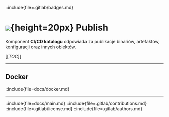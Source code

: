 ::include{file=.gitlab/badges.md}
# ![](https://gitlab.com/pl.rachuna-net/infrastructure/terraform/iac-gitlab/-/raw/main/images/project/gitlab-component.png){height=20px} Publish

Komponent **CI/CD katalogu** odpowiada za publikacje binariów, artefaktów, konfiguracji oraz innych obiektów.

[[_TOC_]]

---
## Docker
::include{file=docs/docker.md}

---

::include{file=docs/main.md}
::include{file=.gitlab/contributions.md}
::include{file=.gitlab/license.md}
::include{file=.gitlab/authors.md}

